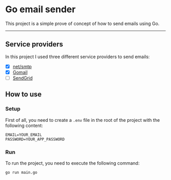 # Go email sender

This project is a simple prove of concept of how to send emails using Go.

--- 

## Service providers

In this project I used three different service providers to send emails:

- [x] [net/smtp](https://pkg.go.dev/net/smtp)
- [x] [Gomail](https://pkg.go.dev/gopkg.in/gomail.v2)
- [ ] [SendGrid](https://sendgrid.com/en-us)

## How to use

### Setup

First of all, you need to create a `.env` file in the root of the project 
with the following content:

```env
EMAIL=YOUR_EMAIL
PASSWORD=YOUR_APP_PASSWORD
```

### Run

To run the project, you need to execute the following command:

```bash
go run main.go
```

